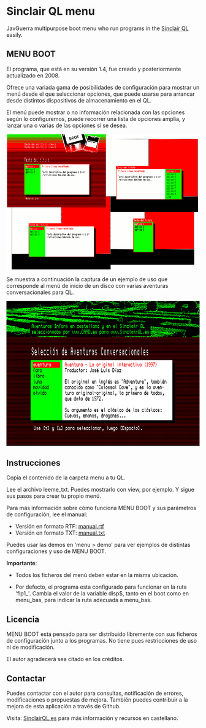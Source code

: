 # Sinclair QL menu
JavGuerra multipurpose boot menu who run programs in the [Sinclair QL](https://en.wikipedia.org/wiki/Sinclair_QL "Sinclair QL info") easily.

## MENU BOOT

El programa, que está en su versión 1.4, fue creado y posteriormente actualizado en 2008.

Ofrece una variada gama de posibilidades de configuración para mostrar un menú desde el que seleccionar opciones, que puede usarse para arrancar desde distintos dispositivos de almacenamiento en el QL.

El menú puede mostrar o no información relacionada con las opciones según lo configuremos, puede recorrer una lista de opciones amplia, y lanzar una o varias de las opciones si se desea.

![Configuraciones](docs/configuraciones.png "Configuraciones")

Se muestra a continuación la captura de un ejemplo de uso que corresponde al menú de inicio de un disco con varias aventuras conversacionales para QL.

![Ejemplo](docs/ejemplo.png "Ejemplo")

## Instrucciones

Copia el contenido de la carpeta menu a tu QL.

Lee el archivo leeme_txt. Puedes mostrarlo con view, por ejemplo. Y sigue sus pasos para crear tu propio menú.

Para más información sobre cómo funciona MENU BOOT y sus parámetros de configuración, lee el manual:

* Versión en formato RTF: [manual.rtf](docs/manual.rtf "manual.rtf")
* Versión en formato TXT: [manual.txt](docs/manual.txt "manual.txt")

Puedes usar las demos en 'menu > demo' para ver ejemplos de distintas configuraciones y uso de MENU BOOT.

__Importante__: 

- Todos los ficheros del menú deben estar en la misma ubicación.

- Por defecto, el programa esta configurado para funcionar en la ruta 'flp1_'. Cambia el valor de la variable disp$, tanto en el boot como en menu_bas, para indicar la ruta adecuada a menu_bas.

## Licencia

MENU BOOT está pensado para ser distribuido libremente con sus ficheros de configuración junto a los programas. No tiene pues restricciones de uso ni de modificación.

El autor agradecerá sea citado en los créditos.

## Contactar

Puedes contactar con el autor para consultas, notificación de errores, modificaciones o propuestas de mejora. También puedes contribuir a la mejora de esta aplicación a través de Github.

Visita: [SinclairQL.es](http://sinclairql.es "Sinclair QL Recursos en Castellano") para más información y recursos en castellano.
